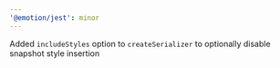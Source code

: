 ```yaml
---
'@emotion/jest': minor
---
```


Added `includeStyles` option to `createSerializer` to optionally disable snapshot style insertion

